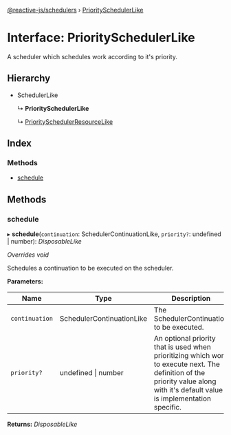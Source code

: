 [@reactive-js/schedulers](../README.md) › [PrioritySchedulerLike](priorityschedulerlike.md)

# Interface: PrioritySchedulerLike

A scheduler which schedules work according to it's priority.

## Hierarchy

* SchedulerLike

  ↳ **PrioritySchedulerLike**

  ↳ [PrioritySchedulerResourceLike](priorityschedulerresourcelike.md)

## Index

### Methods

* [schedule](priorityschedulerlike.md#schedule)

## Methods

###  schedule

▸ **schedule**(`continuation`: SchedulerContinuationLike, `priority?`: undefined | number): *DisposableLike*

*Overrides void*

Schedules a continuation to be executed on the scheduler.

**Parameters:**

Name | Type | Description |
------ | ------ | ------ |
`continuation` | SchedulerContinuationLike | The SchedulerContinuation to be executed. |
`priority?` | undefined &#124; number | An optional priority that is used when prioritizing which work to execute next. The definition of the priority value along with it's default value is implementation specific.  |

**Returns:** *DisposableLike*
